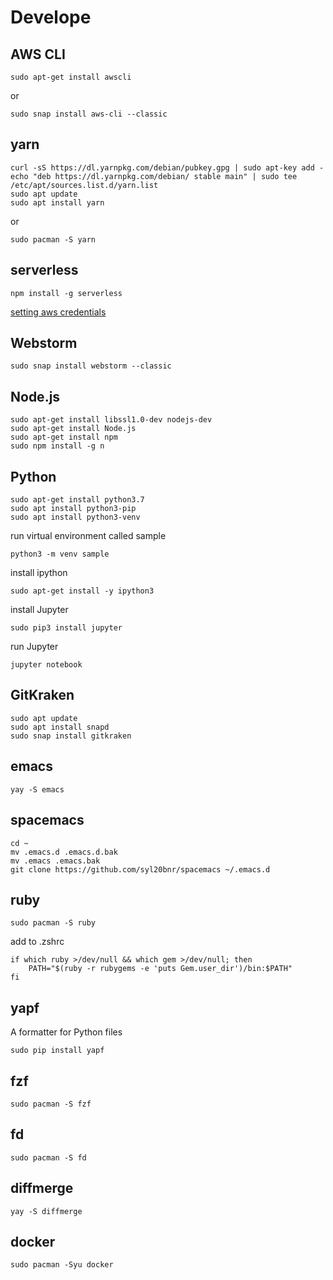 # Develope

## AWS CLI
```
sudo apt-get install awscli
```
or
```
sudo snap install aws-cli --classic
```

## yarn

```
curl -sS https://dl.yarnpkg.com/debian/pubkey.gpg | sudo apt-key add -
echo "deb https://dl.yarnpkg.com/debian/ stable main" | sudo tee /etc/apt/sources.list.d/yarn.list
sudo apt update
sudo apt install yarn
```
or
```
sudo pacman -S yarn
```

## serverless

```
npm install -g serverless
```

[setting aws credentials](https://serverless.com/framework/docs/providers/aws/guide/credentials/)

## Webstorm

```
sudo snap install webstorm --classic
```

## Node.js
```
sudo apt-get install libssl1.0-dev nodejs-dev
sudo apt-get install Node.js
sudo apt-get install npm
sudo npm install -g n
```

## Python

```
sudo apt-get install python3.7
sudo apt install python3-pip
sudo apt install python3-venv
```

run virtual environment called sample
```
python3 -m venv sample
```

install ipython
```
sudo apt-get install -y ipython3
```

install Jupyter
```
sudo pip3 install jupyter
```

run Jupyter
```
jupyter notebook
```

## GitKraken
```
sudo apt update
sudo apt install snapd
sudo snap install gitkraken
```

## emacs
```
yay -S emacs
```

## spacemacs
```
cd ~
mv .emacs.d .emacs.d.bak
mv .emacs .emacs.bak
git clone https://github.com/syl20bnr/spacemacs ~/.emacs.d
```

## ruby
```
sudo pacman -S ruby
```

add to .zshrc
```
if which ruby >/dev/null && which gem >/dev/null; then
    PATH="$(ruby -r rubygems -e 'puts Gem.user_dir')/bin:$PATH"
fi
```

## yapf

A formatter for Python files
```
sudo pip install yapf
```

## fzf

```
sudo pacman -S fzf
```

## fd

```
sudo pacman -S fd
```

## diffmerge

```
yay -S diffmerge
```

## docker

```
sudo pacman -Syu docker
```
